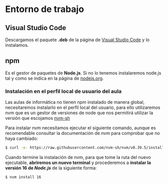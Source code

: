 # Entorno de trabajo

## Visual Studio Code

Descargamos el paquete **.deb** de la página de [Visual Studio Code](https://code.visualstudio.com/Download) y lo instalamos.

## npm

Es el gestor de paquetes de **Node.js**. Si no lo tenemos instalaremos node.js tal y como se indica en la página de [nodejs.org](https://nodejs.org/es/download/package-manager/).

### Instalación en el perfil local de usuario del aula

Las aulas de informática no tienen npm instalado de manera global, necesitaremos instalarlo en el perfil local del usuario, para ello utilizaremos nvm que es un gestor de versiones de node que nos permitirá utilizar la versión que escojamos [nvm-sh](https://github.com/nvm-sh/nvm#installation-and-update)

Para instalar nvm necesitamos ejecutar el siguiente comando, aunque es recomendable consultar la documentación de nvm para comprobar que no haya cambiado:

```bash
$ curl -o- https://raw.githubusercontent.com/nvm-sh/nvm/v0.39.5/install.sh | bash
```

Cuando termine la instalación de nvm, para que tome la ruta del nuevo ejecutable, **abriremos un nuevo terminal** y procederemos a **instalar la versión 16 de _Node.js_** de la siguiente forma:

```bash
$ nvm install 16
```

